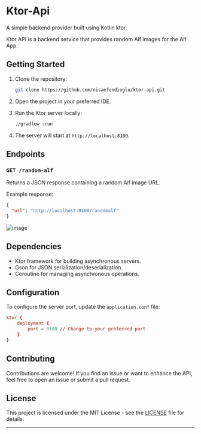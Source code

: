 # Ktor-Api
A simple backend provider built using Kotlin ktor.

Ktor API is a backend service that provides random Alf images for the Alf App.

## Getting Started

1. Clone the repository:

   ```bash
   git clone https://github.com/nisaefendioglu/ktor-api.git
   ```

2. Open the project in your preferred IDE.

3. Run the Ktor server locally:

   ```bash
   ./gradlew :run
   ```

4. The server will start at `http://localhost:8100`.

## Endpoints

### `GET /random-alf`

Returns a JSON response containing a random Alf image URL.

Example response:

```json
{
  "url": "http://localhost:8100/randomalf"
}
```

![image](https://github.com/nisaefendioglu/ktor-api/assets/48391281/954275b8-8e7b-401e-8a7e-050cbbe870cf)


## Dependencies

- Ktor framework for building asynchronous servers.
- Gson for JSON serialization/deserialization.
- Coroutine for managing asynchronous operations.

## Configuration

To configure the server port, update the `application.conf` file:

```conf
ktor {
    deployment {
        port = 8100 // Change to your preferred port
    }
}
```

## Contributing

Contributions are welcome! If you find an issue or want to enhance the API, feel free to open an issue or submit a pull request.

## License

This project is licensed under the MIT License - see the [LICENSE](LICENSE) file for details.

---
